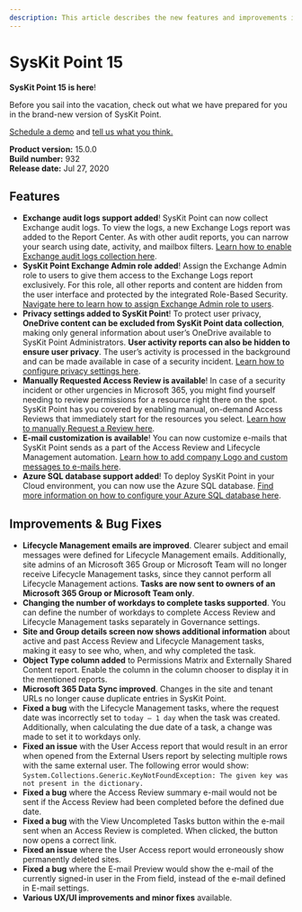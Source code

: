 ```yaml
---
description: This article describes the new features and improvements in SysKit Point version 15.
---
```


# SysKit Point 15

**SysKit Point 15 is here**!

Before you sail into the vacation, check out what we have prepared for you in the brand-new version of SysKit Point.

[Schedule a demo](https://www.syskit.com/products/point/request-a-demo/) and [tell us what you think.](https://www.syskit.com/company/contact-us/)

**Product version:** 15.0.0  
**Build number:** 932  
**Release date:** Jul 27, 2020

## Features

* **Exchange audit logs support added**! SysKit Point can now collect Exchange audit logs. To view the logs, a new Exchange Logs report was added to the Report Center. As with other audit reports, you can narrow your search using date, activity, and mailbox filters. [Learn how to enable Exchange audit logs collection here](../configuration/customize-audit-logs-collection.md#exchange-logs).
* **SysKit Point Exchange Admin role added**! Assign the Exchange Admin role to users to give them access to the Exchange Logs report exclusively. For this role, all other reports and content are hidden from the user interface and protected by the integrated Role-Based Security. [Navigate here to learn how to assign Exchange Admin role to users](../configuration/enable-role-based-access.md#enterprise-license).
* **Privacy settings added to SysKit Point**! To protect user privacy, **OneDrive content can be excluded from SysKit Point data collection**, making only general information about user’s OneDrive available to SysKit Point Administrators. **User activity reports can also be hidden to ensure user privacy**. The user’s activity is processed in the background and can be made available in case of a security incident. [Learn how to configure privacy settings here](../installation/deploy-syskit-point-to-cloud/install-syskit-point-on-azure-vm.md#connect-to-microsoft-365).
* **Manually Requested Access Review is available**! In case of a security incident or other urgencies in Microsoft 365, you might find yourself needing to review permissions for a resource right there on the spot. SysKit Point has you covered by enabling manual, on-demand Access Reviews that immediately start for the resources you select. [Learn how to manually Request a Review here](../governance-and-automation/permissions-review/manually-request-permissions-review.md).
* **E-mail customization is available**! You can now customize e-mails that SysKit Point sends as a part of the Access Review and Lifecycle Management automation. [Learn how to add company Logo and custom messages to e-mails here](../configuration/customize-emails.md).
* **Azure SQL database support added**! To deploy SysKit Point in your Cloud environment, you can now use the Azure SQL database. [Find more information on how to configure your Azure SQL database here](../installation/deploy-syskit-point-to-cloud/create-azure-sql-database.md).

## Improvements & Bug Fixes

* **Lifecycle Management emails are improved**. Clearer subject and email messages were defined for Lifecycle Management emails. Additionally, site admins of an Microsoft 365 Group or Microsoft Team will no longer receive Lifecycle Management tasks, since they cannot perform all Lifecycle Management actions. **Tasks are now sent to owners of an Microsoft 365 Group or Microsoft Team only**.
* **Changing the number of workdays to complete tasks supported**. You can define the number of workdays to complete Access Review and Lifecycle Management tasks separately in Governance settings.
* **Site and Group details screen now shows additional information** about active and past Access Review and Lifecycle Management tasks, making it easy to see who, when, and why completed the task.
* **Object Type column added** to Permissions Matrix and Externally Shared Content report. Enable the column in the column chooser to display it in the mentioned reports.
* **Microsoft 365 Data Sync improved**. Changes in the site and tenant URLs no longer cause duplicate entries in SysKit Point.
* **Fixed a bug** with the Lifecycle Management tasks, where the request date was incorrectly set to `today – 1 day` when the task was created. Additionally, when calculating the due date of a task, a change was made to set it to workdays only.
* **Fixed an issue** with the User Access report that would result in an error when opened from the External Users report by selecting multiple rows with the same external user. The following error would show: `System.Collections.Generic.KeyNotFoundException: The given key was not present in the dictionary.`
* **Fixed a bug** where the Access Review summary e-mail would not be sent if the Access Review had been completed before the defined due date.
* **Fixed a bug** with the View Uncompleted Tasks button within the e-mail sent when an Access Review is completed. When clicked, the button now opens a correct link.
* **Fixed an issue** where the User Access report would erroneously show permanently deleted sites.
* **Fixed a bug** where the E-mail Preview would show the e-mail of the currently signed-in user in the From field, instead of the e-mail defined in E-mail settings.
* **Various UX/UI improvements and minor fixes** available.

